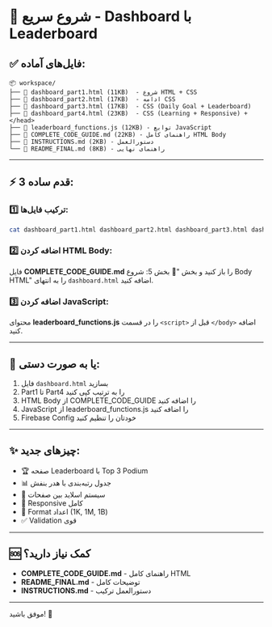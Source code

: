 # 🚀 شروع سریع - Dashboard با Leaderboard

## ✅ فایل‌های آماده:

```
📦 workspace/
├── 📄 dashboard_part1.html (11KB)  - شروع HTML + CSS
├── 📄 dashboard_part2.html (17KB)  - ادامه CSS
├── 📄 dashboard_part3.html (17KB)  - CSS (Daily Goal + Leaderboard)
├── 📄 dashboard_part4.html (23KB)  - CSS (Learning + Responsive) + </head>
├── 📄 leaderboard_functions.js (12KB) - توابع JavaScript
├── 📖 COMPLETE_CODE_GUIDE.md (22KB) - راهنمای کامل HTML Body
├── 📖 INSTRUCTIONS.md (2KB) - دستورالعمل
└── 📖 README_FINAL.md (8KB) - راهنمای نهایی
```

---

## ⚡ 3 قدم ساده:

### 1️⃣ ترکیب فایل‌ها:
```bash
cat dashboard_part1.html dashboard_part2.html dashboard_part3.html dashboard_part4.html > dashboard.html
```

### 2️⃣ اضافه کردن HTML Body:
فایل **COMPLETE_CODE_GUIDE.md** را باز کنید و بخش "📝 بخش 5: شروع Body HTML" را به انتهای `dashboard.html` اضافه کنید.

### 3️⃣ اضافه کردن JavaScript:
محتوای **leaderboard_functions.js** را در قسمت `<script>` قبل از `</body>` اضافه کنید.

---

## 🎯 یا به صورت دستی:

1. فایل `dashboard.html` بسازید
2. Part1 تا Part4 را به ترتیب کپی کنید
3. HTML Body از COMPLETE_CODE_GUIDE را اضافه کنید
4. JavaScript از leaderboard_functions.js را اضافه کنید
5. Firebase Config خودتان را تنظیم کنید

---

## ✨ چیزهای جدید:

- 🏆 صفحه Leaderboard با Top 3 Podium
- 📊 جدول رتبه‌بندی با هدر بنفش
- 🔄 سیستم اسلاید بین صفحات
- 📱 Responsive کامل
- 🎨 Format اعداد (1K, 1M, 1B)
- ✅ Validation قوی

---

## 🆘 کمک نیاز دارید؟

- **COMPLETE_CODE_GUIDE.md** - راهنمای کامل HTML
- **README_FINAL.md** - توضیحات کامل
- **INSTRUCTIONS.md** - دستورالعمل ترکیب

---

موفق باشید! 🎉
